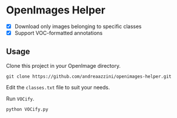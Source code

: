 # OpenImages Helper

- [x] Download only images belonging to specific classes
- [x] Support VOC-formatted annotations

## Usage

Clone this project in your OpenImage directory.

```
git clone https://github.com/andreaazzini/openimages-helper.git
```

Edit the `classes.txt` file to suit your needs.

Run `VOCify`.

```
python VOCify.py
```
